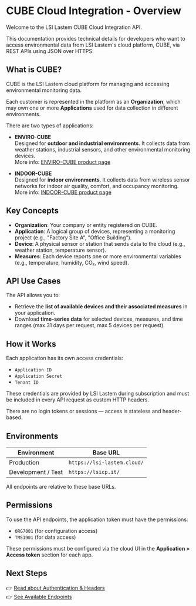 # CUBE Cloud Integration - Overview

Welcome to the LSI Lastem CUBE Cloud Integration API.

This documentation provides technical details for developers who want to access environmental data from LSI Lastem's cloud platform, CUBE, via REST APIs using JSON over HTTPS.

## What is CUBE?

CUBE is the LSI Lastem cloud platform for managing and accessing environmental monitoring data.

Each customer is represented in the platform as an **Organization**, which may own one or more **Applications** used for data collection in different environments.

There are two types of applications:

- **ENVIRO-CUBE**  
  Designed for **outdoor and industrial environments**. It collects data from weather stations, industrial sensors, and other environmental monitoring devices.  
  More info: [ENVIRO-CUBE product page](https://lsi-lastem.com/products/enviro-cube/)

- **INDOOR-CUBE**  
  Designed for **indoor environments**. It collects data from wireless sensor networks for indoor air quality, comfort, and occupancy monitoring.  
  More info: [INDOOR-CUBE product page](https://lsi-lastem.com/products/indoor-cube/)

## Key Concepts

- **Organization**: Your company or entity registered on CUBE.
- **Application**: A logical group of devices, representing a monitoring project (e.g., "Factory Site A", "Office Building").
- **Device**: A physical sensor or station that sends data to the cloud (e.g., weather station, temperature sensor).
- **Measures**: Each device reports one or more environmental variables (e.g., temperature, humidity, CO₂, wind speed).

## API Use Cases

The API allows you to:

- Retrieve the **list of available devices and their associated measures** in your application.
- Download **time-series data** for selected devices, measures, and time ranges (max 31 days per request, max 5 devices per request).

## How it Works

Each application has its own access credentials:

- `Application ID`
- `Application Secret`
- `Tenant ID`

These credentials are provided by LSI Lastem during subscription and must be included in every API request as custom HTTP headers.

There are no login tokens or sessions — access is stateless and header-based.

## Environments

| Environment | Base URL |
|-------------|-----------|
| Production  | `https://lsi-lastem.cloud/` |
| Development / Test | `https://lsicp.it/` |

All endpoints are relative to these base URLs.

## Permissions

To use the API endpoints, the application token must have the permissions:
- `ORG7001` (for configuration access)
- `TMS1901` (for data access)

These permissions must be configured via the cloud UI in the **Application > Access token** section for each app.


## Next Steps

👉 [Read about Authentication & Headers](authentication.md)  
👉 [See Available Endpoints](endpoints.md)  

